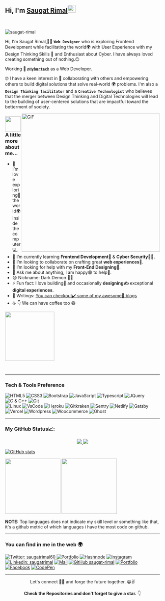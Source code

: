 
<h2> Hi, I'm <a href="https://saugatreemal.engineer">Saugat Rimal</a><img src="https://media.giphy.com/media/hvRJCLFzcasrR4ia7z/giphy.gif" width="25px"></h2>

<br/>
<p align="left"> <img src="https://komarev.com/ghpvc/?username=saugat-rimal&label=Profile Views&color=blue&style=plastic" alt="saugat-rimal" /> </p>

Hi, I'm Saugat Rimal,👨‍💻 **`Web Designer`** who is exploring Frontend Development while facilitating the world🌍 with User Experience with my Design Thinking Skills 🧐 and Enthusiast about Cyber.  I have always loved creating something out of nothing.😉

Working 💼 [**`@Hyburtech`**](https://hyburtech.com/) as a Web Developer.

🤓 I have a keen interest in 🤝 collaborating with others and empowering others to build digital solutions that solve real-world 🌍 problems. I'm also a **`Design Thinking facilitator`** and a **`Creative Technologist`** who believes that the merger between Design Thinking and Digital Technologies will lead to the building of user-centered solutions that are impactful toward the betterment of society.

<img align="right" alt="GIF" width="450px"  src="https://user-images.githubusercontent.com/77529535/104816402-097a5f80-5843-11eb-9d83-deadb3bb212c.gif?raw=true" />
 
### <img src="https://media.giphy.com/media/VgCDAzcKvsR6OM0uWg/giphy.gif" width="50"> A little more about me... 

- 🔭 I’m love exploring🔭 the world🌍 inside the computer💻.
- 🌱 I’m currently learning **Frontend Development📝** & **Cyber Security**👨‍💻.
- 👯 I’m looking to collaborate on crafting great **web experiences🤝**.
- 🤔 I’m looking for help with my **Front-End Designing🤙**.
- 💬 Ask me about anything, I am happy😁 to help👯. 
- 😄 Nickname: Dark Demon 🏴‍☠️
- ⚡ Fun fact: I love building🧱 and occasionally **designing✍️** exceptional **digital experiences**.
- 📝 Writings: [You can checkout✔️ some of my awesome🥳 blogs](https://diary.saugatreemal.engineer/)
- ☕ 👇 We can have coffee too 😄
 
 <a href="https://www.buymeacoffee.com/saugatrimal"> <img width="160" src="https://img.shields.io/badge/-%E2%98%95%20Buy%20me%20a%20coffee-fd0?style=flat"> </a>
 
     

<br>

---


### Tech & Tools Preference


![HTML5](https://img.shields.io/badge/-HTML5-black?style=for-the-badge&logo=html5&logoColor=white)
![CSS3](https://img.shields.io/badge/-CSS3-black?style=for-the-badge&logo=css3&logoColor=1572B6)
![Bootstrap](https://img.shields.io/badge/-Bootstrap-black?style=for-the-badge&logo=Bootstrap)
![JavaScript](https://img.shields.io/badge/-JavaScript-black?style=for-the-badge&logo=javascript)
![Typescript](https://img.shields.io/badge/-Nodejs-black?style=for-the-badge&logo=Typescript&logoColor=5df58b)
![JQuery](https://img.shields.io/badge/-JQuery-black?style=for-the-badge&logo=jquery&logoColor=3178C6)
![C & C++](https://img.shields.io/badge/-C%20&%20C++-black?style=for-the-badge&logo=C%20&%20C++)
![Git](https://img.shields.io/badge/-Git-black?style=for-the-badge&logo=Git)    
![Linux](https://img.shields.io/badge/-Linux-black?style=for-the-badge&logo=Linux&logoColor=FCC624)
![VsCode](https://img.shields.io/badge/-VS%20Code-black?style=for-the-badge&logo=visual%20studio%20code&logoColor=white)
![Heroku](https://img.shields.io/badge/-Heroku-black?style=for-the-badge&logo=Heroku&logoColor=1572B6)
![Gitkraken](https://img.shields.io/badge/-Gitkraken-black?style=for-the-badge&logo=gitkraken)
![Sentry](https://img.shields.io/badge/-Sentry-black?style=for-the-badge&logo=sentry)
![Netlify](https://img.shields.io/badge/-netlify-black?style=for-the-badge&logo=netlify)
![Gatsby](https://img.shields.io/badge/-gatsby-black?style=for-the-badge&logo=gatsby)
![Vercel](https://img.shields.io/badge/-Vercel-black?style=for-the-badge&logo=vercel)
![Wordpress](https://img.shields.io/badge/-Wordpress-black?style=for-the-badge&logo=wordpress)
![Woocommerce](https://img.shields.io/badge/-woocommerce-black?style=for-the-badge&logo=woocommerce)
![Ghost](https://img.shields.io/badge/-ghost-black?style=for-the-badge&logo=ghost)


---

### My GitHub Status📈: 

 
<div align="center">

<a href="https://github.com/saugat-rimal/github-stats">
  
![](https://raw.githubusercontent.com/saugat-rimal/github-stats/master/generated/overview.svg)
![](https://github.com/saugat-rimal/github-stats/blob/master/generated/languages.svg)

</a>

</div>

[![GitHub stats]( https://github-readme-streak-stats.herokuapp.com/?user=saugat-rimal&theme=radical)](https://github.com/saugat-rimal)
<p>
  <img height="180em" src="https://github-readme-stats.vercel.app/api?username=saugat-rimal&show_icons=true&hide_border=true&&count_private=true&include_all_commits=true&theme=radical" />
  <img height="180em" src="https://github-readme-stats.vercel.app/api/top-langs/?username=saugat-rimal&count_private=true&include_all_commits=true&show_icons=true&hide_border=true&hide=html&layout=compact&langs_count=8&theme=radical"/>
</p>


**NOTE:** Top languages does not indicate my skill level or something like that, it's a github metric of which languages i have the most code on github.

 
 
---


### You can find in me in the web 🌍

[![Twitter: saugatrimal60](https://img.shields.io/twitter/follow/saugatrimal60?style=social)](https://twitter.com/saugatrimal60)
[![Portfolio](https://img.shields.io/badge/-View%20Projects-2962ff?style=flat&logo=polywork&link=https://timeline.saugatreemal.engineer/)](https://timeline.saugatreemal.engineer/)
[![Hashnode](https://img.shields.io/badge/-hashnode-darkblue?style=flat&logo=hashnode&logoColor=white)](https://diary.saugatreemal.engineer/)
[![Instagram](http://img.shields.io/badge/-Instagram-E4405F?style=flat&logo=instagram&logoColor=white)](https://www.instagram.com/saugatrimal60/)
[![Linkedin: saugatrimal](https://img.shields.io/badge/-LinkedIn-blue?style=flat-square&logo=Linkedin&logoColor=white&link=https://www.linkedin.com/in/saugatrimal/)](https://www.linkedin.com/in/saugatrimal/)
[![Mail](https://img.shields.io/badge/-Gmail-D14836?style=flat&logo=gmail&logoColor=white)](mailto:saugatrimal60@gmail.com)
[![GitHub saugat-rimal](https://img.shields.io/github/followers/saugat-rimal?label=follow&style=social)](https://github.com/saugat-rimal)
[![Portfolio](http://img.shields.io/badge/-Portfolio%20Website-ffffff?style=flat&logo=data%3Aimage%2Fpng%3Bbase64%2CiVBORw0KGgoAAAANSUhEUgAAABAAAAAQCAYAAAAf8%2F9hAAAABHNCSVQICAgIfAhkiAAAAAlwSFlzAAAAdgAAAHYBTnsmCAAAABl0RVh0U29mdHdhcmUAd3d3Lmlua3NjYXBlLm9yZ5vuPBoAAAEYSURBVDiNxdHNK4RRFMfxzzMzhVJeirKwIZKVyG4WY22nrCwoG%2FkHbGYzO%2FkfLKysZSHFgmxtKCJkNTLEyEtZTGPx3KnpaWSS8q3bOffcc37ndC7%2FTYRldKKCdMJ%2Bxwbm8QJ57GMOV5jFaRD5iXyEHZzjCb24D7bYhEAugwOsNpHciCiNa7wlHiYTE%2FSggHEM4CTEsynxMmAME8GfRg6D4f6Kh%2BDf1HdKBTsaio4xhAscYhH96K4Ty2IF64hqAo%2FoQitmsIV2tKCMEs7QFk4ae6jWBEpYwzAy%2BAh%2BIYzfh6nQoBUj2BSUsjjCe5jkUrzUIj7rdvAs%2Fuo7bIu%2F%2BzYTOtaohIQkVew2iC9EWEJHg8dmKP%2By7g%2F5Ahl%2FO9wcY8OAAAAAAElFTkSuQmCC&logoColor=white)](https://saugatreemal.engineer/)
[![Facebook](https://img.shields.io/badge/-Facebook-2962ff?style=flat&logo=facebook&logoColor=white&link=https://www.facebook.com/saugatrimal.pro/)](https://www.facebook.com/saugatrimal.pro/)
[![CodePen](https://img.shields.io/badge/-codepen-black?style=flat&logo=codepen&logoColor=white&link=https://codepen.io/saugatrimal)](https://codepen.io/saugatrimal)



---


<div align="center">  
      
 
Let's connect 👨‍💻 and forge the future together. 😁✌ 

**Check the Repositories and don't forget to give a star.** 👇

<!-- 
Want to give some Credit. Simply uncomment the next line
Github Profile Readme Inspired by [@saugat-rimal](https://github.com/saugat-rimal) 
-->

</div>
